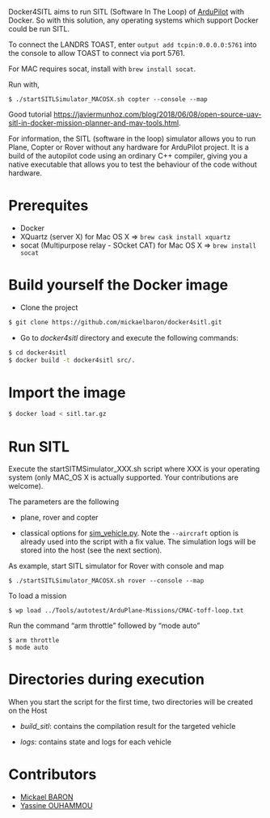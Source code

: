 Docker4SITL aims to run SITL (Software In The Loop) of [ArduPilot](http://ardupilot.org/) with Docker. So with this solution, any operating systems which support Docker could be run SITL. 

To connect the LANDRS TOAST, enter ```output add tcpin:0.0.0.0:5761``` into the console to allow TOAST to connect via port 5761.

For MAC requires socat, install with ```brew install socat```.

Run with,
```
$ ./startSITLSimulator_MACOSX.sh copter --console --map
```

Good tutorial https://javiermunhoz.com/blog/2018/06/08/open-source-uav-sitl-in-docker-mission-planner-and-mav-tools.html.

For information, the SITL (software in the loop) simulator allows you to run Plane, Copter or Rover without any hardware for ArduPilot project. It is a build of the autopilot code using an ordinary C++ compiler, giving you a native executable that allows you to test the behaviour of the code without hardware. 

# Prerequites

* Docker
* XQuartz (server X) for Mac OS X => `brew cask install xquartz`
* socat (Multipurpose relay - SOcket CAT) for Mac OS X => `brew install socat`

# Build yourself the Docker image

* Clone the project

```bash
$ git clone https://github.com/mickaelbaron/docker4sitl.git
```

* Go to _docker4sitl_ directory and execute the following commands:

```bash
$ cd docker4sitl
$ docker build -t docker4sitl src/.
```

# Import the image

```bash
$ docker load < sitl.tar.gz
```

# Run SITL

Execute the startSITMSimulator_XXX.sh script where XXX is your operating system (only MAC_OS X is actually supported. Your contributions are welcome).

The parameters are the following
  * plane, rover and copter

  * classical options for [sim_vehicle.py](https://github.com/ArduPilot/ardupilot/blob/master/Tools/autotest/sim_vehicle.py). Note the `--aircraft` option is already used into the script with a fix value. The simulation logs will be stored into the host (see the next section).  

As example, start SITL simulator for Rover with console and map

```
$ ./startSITLSimulator_MACOSX.sh rover --console --map
```

To load a mission

```
$ wp load ../Tools/autotest/ArduPlane-Missions/CMAC-toff-loop.txt
```

Run the command “arm throttle” followed by “mode auto”

```
$ arm throttle
$ mode auto
```

# Directories during execution

When you start the script for the first time, two directories will be created on the Host

* _build_sitl_: contains the compilation result for the targeted vehicle

* _logs_: contains state and logs for each vehicle

# Contributors

* [Mickael BARON](https://www.lias-lab.fr/members/mickaelbaron)
* [Yassine OUHAMMOU](https://www.lias-lab.fr/members/yassineouhammou)


